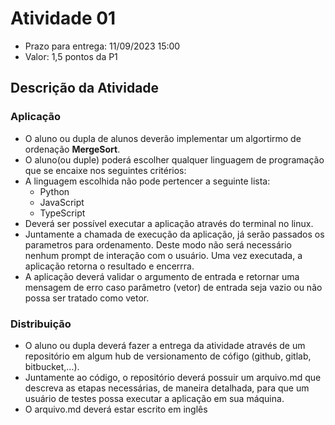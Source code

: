 # Atividade 01

- Prazo para entrega: 11/09/2023 15:00
- Valor: 1,5 pontos da P1

## Descrição da Atividade
### Aplicação
- O aluno ou dupla de alunos deverão implementar um algortirmo de ordenação __MergeSort__.  
- O aluno(ou duple) poderá escolher qualquer linguagem de programação que se encaixe nos seguintes critérios:
- A linguagem escolhida não pode pertencer a seguinte lista:
    - Python
    - JavaScript
    - TypeScript
- Deverá ser possível executar a aplicação através do terminal no linux.
- Juntamente a chamada de execução da aplicação, já serão passados os parametros para ordenamento. Deste modo não será necessário nenhum prompt de interação com o usuário. Uma vez executada, a aplicação retorna o resultado e encerrra.
- A aplicação deverá validar o argumento de entrada e retornar uma mensagem de erro caso parâmetro (vetor) de entrada seja vazio ou não possa ser tratado como vetor.

### Distribuição
- O aluno ou dupla deverá fazer a entrega da atividade através de um repositório em algum hub de versionamento de  cófigo (github, gitlab, bitbucket,...).
- Juntamente ao código, o repositório deverá possuir um arquivo.md que descreva as etapas necessárias, de maneira detalhada, para que um usuário de testes possa executar a aplicação em sua máquina.
- O arquivo.md deverá estar escrito em inglês
